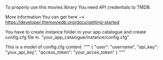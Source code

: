 To properly use this movies library You need API credentials to TMDB.

More information You can get here --> https://developer.themoviedb.org/docs/getting-started

You have to create instance folder in your app catalogue and create config.cfg file in.
"your_app_catalogue/instance/config.cfg"

This is a model of config.cfg content.
"""
{
    "user": "username",
    "api_key": "your_api_key",
    "access_token": "your_acces_token"
}
"""
